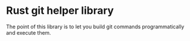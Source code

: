 # Rust git helper library

The point of this library is to let you build git commands programmatically and
execute them.
